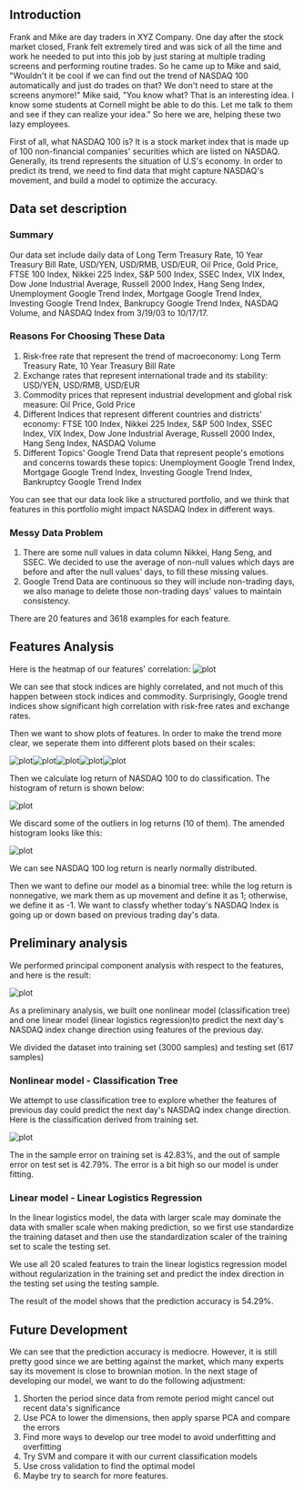 ## Introduction

Frank and Mike are day traders in XYZ Company. One day after the stock market closed, Frank felt extremely tired and was sick of all the time and work he needed to put into this job by just staring at multiple trading screens and performing routine trades. So he came up to Mike and said, "Wouldn't it be cool if we can find out the trend of NASDAQ 100 automatically and just do trades on that? We don't need to stare at the screens anymore!" Mike said, "You know what? That is an interesting idea. I know some students at Cornell might be able to do this. Let me talk to them and see if they can realize your idea." So here we are, helping these two lazy employees.

First of all, what NASDAQ 100 is? It is a stock market index that is made up of 100 non-financial companies' securities which are listed on NASDAQ. Generally, its trend represents the situation of U.S's economy. In order to predict its trend, we need to find data that might capture NASDAQ's movement, and build a model to optimize the accuracy.

## Data set description

### Summary

Our data set include daily data of Long Term Treasury Rate,	10 Year Treasury Bill Rate, USD/YEN, USD/RMB, USD/EUR, Oil Price, Gold Price, FTSE 100 Index, Nikkei 225 Index, S&P 500 Index, SSEC Index, VIX Index, Dow Jone Industrial Average, Russell 2000 Index, Hang Seng Index, Unemployment Google Trend Index, Mortgage Google Trend Index, Investing Google Trend Index, Bankrupcy Google Trend Index, NASDAQ Volume, and NASDAQ Index from 3/19/03 to 10/17/17.

### Reasons For Choosing These Data

1. Risk-free rate that represent the trend of macroeconomy: Long Term Treasury Rate,	10 Year Treasury Bill Rate
2. Exchange rates that represent international trade and its stability: USD/YEN, USD/RMB, USD/EUR
3. Commodity prices that represent industrial development and global risk measure: Oil Price, Gold Price
4. Different Indices that represent different countries and districts' economy: FTSE 100 Index, Nikkei 225 Index, S&P 500 Index,  SSEC Index, VIX Index, Dow Jone Industrial Average, Russell 2000 Index, Hang Seng Index, NASDAQ Volume
5. Different Topics' Google Trend Data that represent people's emotions and concerns towards these topics: Unemployment Google Trend Index, Mortgage Google Trend Index, Investing Google Trend Index, Bankruptcy Google Trend Index

You can see that our data look like a structured portfolio, and we think that features in this portfolio might impact NASDAQ Index in different ways. 

### Messy Data Problem
1. There are some null values in data column Nikkei, Hang Seng, and SSEC. We decided to use the average of non-null values which days are before and after the null values' days, to fill these missing values.
2. Google Trend Data are continuous so they will include non-trading days, we also manage to delete those non-trading days' values to maintain consistency.

There are 20 features and 3618 examples for each feature.

## Features Analysis

Here is the heatmap of our features' correlation:
![plot](plot/corr.jpg)

We can see that stock indices are highly correlated, and not much of this happen between stock indices and commodity. Surprisingly, Google trend indices show significant high correlation with risk-free rates and exchange rates.

Then we want to show plots of features. In order to make the trend more clear, we seperate them into different plots based on their scales:

![plot](plot/index1.jpg)![plot](plot/index2.jpg)![plot](plot/index3.jpg)![plot](plot/index4.jpg)![plot](plot/index5.jpg)

Then we calculate log return of NASDAQ 100 to do classification. The histogram of return is shown below:

![plot](plot/Logreturn.jpg)

We discard some of the outliers in log returns (10 of them). The amended histogram looks like this:

![plot](plot/Logreturn_no_extreme.jpg)

We can see NASDAQ 100 log return is nearly normally distributed.

Then we want to define our model as a binomial tree: while the log return is nonnegative, we mark them as up movement and define it as 1; otherwise, we define it as -1. We want to classfy whether today's NASDAQ Index is going up or down based on previous trading day's data.

## Preliminary analysis

We performed principal component analysis with respect to the features, and here is the result:

![plot](plot/pca.png)

As a preliminary analysis, we built one nonlinear model (classification tree) and one linear model (linear logistics regression)to predict the next day's NASDAQ index change direction using features of the previous day.

We divided the dataset into training set (3000 samples) and testing set (617 samples)

### Nonlinear model - Classification Tree

We attempt to use classification tree to explore whether the features of previous day could predict the next day's NASDAQ index change direction. Here is the classification derived from training set.


![plot](plot/ctree2.jpeg)

The in the sample error on training set is 42.83%, and the out of sample error on test set is 42.79%. The error is a bit high so our model is under fitting.

### Linear model - Linear Logistics Regression

In the linear logistics model, the data with larger scale may dominate the data with smaller scale when making prediction, so we first use standardize the training dataset and then use the standardization scaler of the training set to scale the testing set.

We use all 20 scaled features to train the linear logistics regression model without regularization in the training set and predict the index direction in the testing set using the testing sample. 

The result of the model shows that the prediction accuracy is 54.29%.

## Future Development

We can see that the prediction accuracy is mediocre. However, it is still pretty good since we are betting against the market, which many experts say its movement is close to brownian motion. In the next stage of developing our model, we want to do the following adjustment:
1. Shorten the period since data from remote period might cancel out recent data's significance
2. Use PCA to lower the dimensions, then apply sparse PCA and compare the errors
3. Find more ways to develop our tree model to avoid underfitting and overfitting
3. Try SVM and compare it with our current classification models
4. Use cross validation to find the optimal model
5. Maybe try to search for more features.
